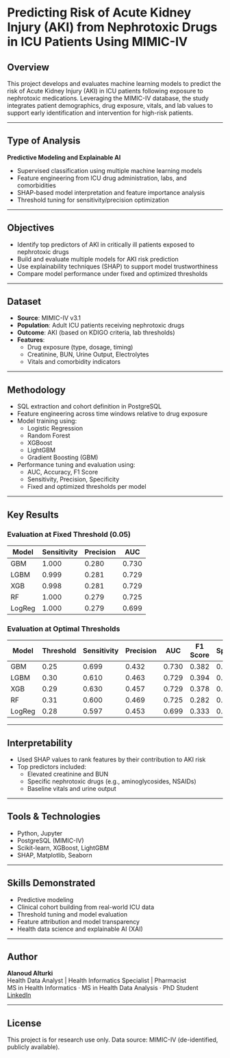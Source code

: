 # Predicting Risk of Acute Kidney Injury (AKI) from Nephrotoxic Drugs in ICU Patients Using MIMIC-IV

## Overview

This project develops and evaluates machine learning models to predict the risk of Acute Kidney Injury (AKI) in ICU patients following exposure to nephrotoxic medications. Leveraging the MIMIC-IV database, the study integrates patient demographics, drug exposure, vitals, and lab values to support early identification and intervention for high-risk patients.

---

## Type of Analysis

**Predictive Modeling and Explainable AI**

- Supervised classification using multiple machine learning models
- Feature engineering from ICU drug administration, labs, and comorbidities
- SHAP-based model interpretation and feature importance analysis
- Threshold tuning for sensitivity/precision optimization

---

## Objectives

- Identify top predictors of AKI in critically ill patients exposed to nephrotoxic drugs  
- Build and evaluate multiple models for AKI risk prediction  
- Use explainability techniques (SHAP) to support model trustworthiness  
- Compare model performance under fixed and optimized thresholds

---

## Dataset

- **Source**: MIMIC-IV v3.1  
- **Population**: Adult ICU patients receiving nephrotoxic drugs  
- **Outcome**: AKI (based on KDIGO criteria, lab thresholds)  
- **Features**:
  - Drug exposure (type, dosage, timing)
  - Creatinine, BUN, Urine Output, Electrolytes
  - Vitals and comorbidity indicators

---

## Methodology

- SQL extraction and cohort definition in PostgreSQL  
- Feature engineering across time windows relative to drug exposure  
- Model training using:
  - Logistic Regression
  - Random Forest
  - XGBoost
  - LightGBM
  - Gradient Boosting (GBM)
- Performance tuning and evaluation using:
  - AUC, Accuracy, F1 Score
  - Sensitivity, Precision, Specificity
  - Fixed and optimized thresholds per model

---

## Key Results

### Evaluation at Fixed Threshold (0.05)

| Model     | Sensitivity | Precision | AUC   |
|-----------|-------------|-----------|--------|
| GBM       | 1.000       | 0.280     | 0.730  |
| LGBM      | 0.999       | 0.281     | 0.729  |
| XGB       | 0.998       | 0.281     | 0.729  |
| RF        | 1.000       | 0.279     | 0.725  |
| LogReg    | 1.000       | 0.279     | 0.699  |

### Evaluation at Optimal Thresholds

| Model     | Threshold | Sensitivity | Precision | AUC   | F1 Score | Specificity |
|-----------|-----------|-------------|-----------|--------|----------|--------------|
| GBM       | 0.25      | 0.699       | 0.432     | 0.730  | 0.382    | 0.925        |
| LGBM      | 0.30      | 0.610       | 0.463     | 0.729  | 0.394    | 0.921        |
| XGB       | 0.29      | 0.630       | 0.457     | 0.729  | 0.378    | 0.924        |
| RF        | 0.31      | 0.600       | 0.469     | 0.725  | 0.282    | 0.959        |
| LogReg    | 0.28      | 0.597       | 0.453     | 0.699  | 0.333    | 0.935        |

---

## Interpretability

- Used SHAP values to rank features by their contribution to AKI risk  
- Top predictors included:
  - Elevated creatinine and BUN  
  - Specific nephrotoxic drugs (e.g., aminoglycosides, NSAIDs)  
  - Baseline vitals and urine output

---

## Tools & Technologies

- Python, Jupyter  
- PostgreSQL (MIMIC-IV)  
- Scikit-learn, XGBoost, LightGBM  
- SHAP, Matplotlib, Seaborn  

---

## Skills Demonstrated

- Predictive modeling  
- Clinical cohort building from real-world ICU data  
- Threshold tuning and model evaluation  
- Feature attribution and model transparency  
- Health data science and explainable AI (XAI)

---

## Author

**Alanoud Alturki**  
Health Data Analyst | Health Informatics Specialist | Pharmacist  
MS in Health Informatics · MS in Health Data Analysis · PhD Student  
[LinkedIn](https://www.linkedin.com/in/alanoud-alturki-5601b2b5)

---

## License

This project is for research use only. Data source: MIMIC-IV (de-identified, publicly available). 
